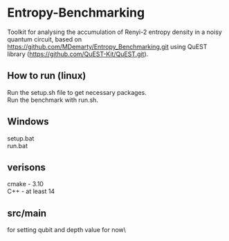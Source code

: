 # Entropy-Benchmarking
 Toolkit for analysing the accumulation of Renyi-2 entropy density in a noisy quantum circuit, based on https://github.com/MDemarty/Entropy_Benchmarking.git using QuEST library (https://github.com/QuEST-Kit/QuEST.git).

## How to run (linux)
Run the setup.sh file to get necessary packages.\
Run the benchmark with run.sh.

## Windows
setup.bat\
run.bat

## verisons
cmake - 3.10\
C++ - at least 14

## src/main
for setting qubit and depth value for now\